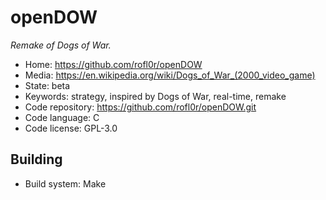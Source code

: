 # openDOW

_Remake of Dogs of War._

- Home: https://github.com/rofl0r/openDOW
- Media: https://en.wikipedia.org/wiki/Dogs_of_War_(2000_video_game)
- State: beta
- Keywords: strategy, inspired by Dogs of War, real-time, remake
- Code repository: https://github.com/rofl0r/openDOW.git
- Code language: C
- Code license: GPL-3.0

## Building

- Build system: Make